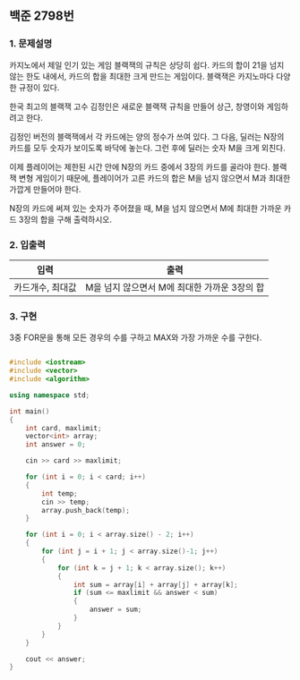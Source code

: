 ## 백준 2798번 
### 1. 문제설명
 
카지노에서 제일 인기 있는 게임 블랙잭의 규칙은 상당히 쉽다. 카드의 합이 21을 넘지 않는 한도 내에서, 카드의 합을 최대한 크게 만드는 게임이다. 블랙잭은 카지노마다 다양한 규정이 있다.

한국 최고의 블랙잭 고수 김정인은 새로운 블랙잭 규칙을 만들어 상근, 창영이와 게임하려고 한다.

김정인 버전의 블랙잭에서 각 카드에는 양의 정수가 쓰여 있다. 그 다음, 딜러는 N장의 카드를 모두 숫자가 보이도록 바닥에 놓는다. 그런 후에 딜러는 숫자 M을 크게 외친다.

이제 플레이어는 제한된 시간 안에 N장의 카드 중에서 3장의 카드를 골라야 한다. 블랙잭 변형 게임이기 때문에, 플레이어가 고른 카드의 합은 M을 넘지 않으면서 M과 최대한 가깝게 만들어야 한다.

N장의 카드에 써져 있는 숫자가 주어졌을 때, M을 넘지 않으면서 M에 최대한 가까운 카드 3장의 합을 구해 출력하시오.

### 2. 입출력

|입력| 출력 | 
|---|---|
|카드개수, 최대값|M을 넘지 않으면서 M에 최대한 가까운 3장의 합 |

### 3. 구현

3중 FOR문을 통해 모든 경우의 수를 구하고 MAX와 가장 가까운 수를 구한다.

```cpp

#include <iostream>
#include <vector>
#include <algorithm>

using namespace std;

int main()
{
	int card, maxlimit;
	vector<int> array;
	int answer = 0;

	cin >> card >> maxlimit;

	for (int i = 0; i < card; i++)
	{
		int temp;
		cin >> temp;
		array.push_back(temp);
	}

	for (int i = 0; i < array.size() - 2; i++)
	{
		for (int j = i + 1; j < array.size()-1; j++)
		{
			for (int k = j + 1; k < array.size(); k++)
			{
				int sum = array[i] + array[j] + array[k];
				if (sum <= maxlimit && answer < sum)
				{
					answer = sum;
				}
			}
		}
	}

	cout << answer;
}
```



